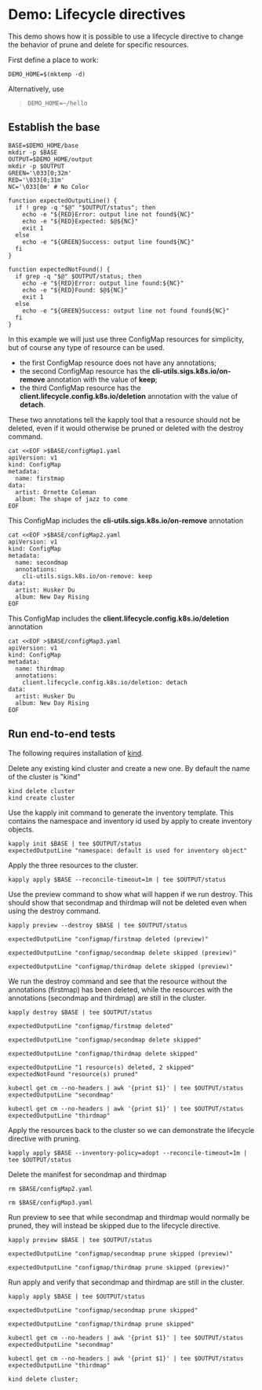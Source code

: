 [kind]: https://github.com/kubernetes-sigs/kind

# Demo: Lifecycle directives

This demo shows how it is possible to use a lifecycle directive to 
change the behavior of prune and delete for specific resources.

First define a place to work:

<!-- @makeWorkplace @testE2EAgainstLatestRelease -->
```
DEMO_HOME=$(mktemp -d)
```

Alternatively, use

> ```
> DEMO_HOME=~/hello
> ```

## Establish the base

<!-- @createBase @testE2EAgainstLatestRelease -->
```
BASE=$DEMO_HOME/base
mkdir -p $BASE
OUTPUT=$DEMO_HOME/output
mkdir -p $OUTPUT
GREEN='\033[0;32m'
RED='\033[0;31m'
NC='\033[0m' # No Color

function expectedOutputLine() {
  if ! grep -q "$@" "$OUTPUT/status"; then
    echo -e "${RED}Error: output line not found${NC}"
    echo -e "${RED}Expected: $@${NC}"
    exit 1
  else
    echo -e "${GREEN}Success: output line found${NC}"
  fi
}

function expectedNotFound() {
  if grep -q "$@" $OUTPUT/status; then
    echo -e "${RED}Error: output line found:${NC}"
    echo -e "${RED}Found: $@${NC}"
    exit 1
  else
    echo -e "${GREEN}Success: output line not found found${NC}"
  fi
}
```

In this example we will just use three ConfigMap resources for simplicity, but
of course any type of resource can be used.

- the first ConfigMap resource does not have any annotations;
- the second ConfigMap resource has the **cli-utils.sigs.k8s.io/on-remove** annotation with the value of **keep**;
- the third ConfigMap resource has the **client.lifecycle.config.k8s.io/deletion** annotation with the value of **detach**.

These two annotations tell the kapply tool that a resource should not be deleted, even
if it would otherwise be pruned or deleted with the destroy command.

<!-- @createFirstCM @testE2EAgainstLatestRelease-->
```
cat <<EOF >$BASE/configMap1.yaml
apiVersion: v1
kind: ConfigMap
metadata:
  name: firstmap
data:
  artist: Ornette Coleman
  album: The shape of jazz to come
EOF
```

This ConfigMap includes the **cli-utils.sigs.k8s.io/on-remove** annotation

<!-- @createSecondCM @testE2EAgainstLatestRelease-->
```
cat <<EOF >$BASE/configMap2.yaml
apiVersion: v1
kind: ConfigMap
metadata:
  name: secondmap
  annotations:
    cli-utils.sigs.k8s.io/on-remove: keep
data:
  artist: Husker Du
  album: New Day Rising
EOF
```


This ConfigMap includes the **client.lifecycle.config.k8s.io/deletion** annotation

<!-- @createSecondCM @testE2EAgainstLatestRelease-->
```
cat <<EOF >$BASE/configMap3.yaml
apiVersion: v1
kind: ConfigMap
metadata:
  name: thirdmap
  annotations:
    client.lifecycle.config.k8s.io/deletion: detach
data:
  artist: Husker Du
  album: New Day Rising
EOF
```

## Run end-to-end tests

The following requires installation of [kind].

Delete any existing kind cluster and create a new one. By default the name of the cluster is "kind"
<!-- @deleteAndCreateKindCluster @testE2EAgainstLatestRelease -->
```
kind delete cluster
kind create cluster
```

Use the kapply init command to generate the inventory template. This contains
the namespace and inventory id used by apply to create inventory objects. 
<!-- @createInventoryTemplate @testE2EAgainstLatestRelease-->
```
kapply init $BASE | tee $OUTPUT/status
expectedOutputLine "namespace: default is used for inventory object"

```

Apply the three resources to the cluster.
<!-- @runApply @testE2EAgainstLatestRelease -->
```
kapply apply $BASE --reconcile-timeout=1m | tee $OUTPUT/status
```

Use the preview command to show what will happen if we run destroy. This should
show that secondmap and thirdmap will not be deleted even when using the destroy
command.
<!-- @runDestroyPreview @testE2EAgainstLatestRelease -->
```
kapply preview --destroy $BASE | tee $OUTPUT/status

expectedOutputLine "configmap/firstmap deleted (preview)"

expectedOutputLine "configmap/secondmap delete skipped (preview)"

expectedOutputLine "configmap/thirdmap delete skipped (preview)"
```

We run the destroy command and see that the resource without the annotations (firstmap)
has been deleted, while the resources with the annotations (secondmap and thirdmap)  are still in the
cluster.
<!-- @runDestroy @testE2EAgainstLatestRelease -->
```
kapply destroy $BASE | tee $OUTPUT/status

expectedOutputLine "configmap/firstmap deleted"

expectedOutputLine "configmap/secondmap delete skipped"

expectedOutputLine "configmap/thirdmap delete skipped"

expectedOutputLine "1 resource(s) deleted, 2 skipped"
expectedNotFound "resource(s) pruned"

kubectl get cm --no-headers | awk '{print $1}' | tee $OUTPUT/status
expectedOutputLine "secondmap"

kubectl get cm --no-headers | awk '{print $1}' | tee $OUTPUT/status
expectedOutputLine "thirdmap"
```

Apply the resources back to the cluster so we can demonstrate the lifecycle
directive with pruning.
<!-- @runApplyAgain @testE2EAgainstLatestRelease -->
```
kapply apply $BASE --inventory-policy=adopt --reconcile-timeout=1m | tee $OUTPUT/status
```

Delete the manifest for secondmap and thirdmap
<!-- @runDeleteManifest @testE2EAgainstLatestRelease -->
```
rm $BASE/configMap2.yaml

rm $BASE/configMap3.yaml
```

Run preview to see that while secondmap and thirdmap would normally be pruned, they
will instead be skipped due to the lifecycle directive.
<!-- @runPreviewForPrune @testE2EAgainstLatestRelease -->
```
kapply preview $BASE | tee $OUTPUT/status

expectedOutputLine "configmap/secondmap prune skipped (preview)"

expectedOutputLine "configmap/thirdmap prune skipped (preview)"
```

Run apply and verify that secondmap and thirdmap are still in the cluster.
<!-- @runApplyToPrune @testE2EAgainstLatestRelease -->
```
kapply apply $BASE | tee $OUTPUT/status

expectedOutputLine "configmap/secondmap prune skipped"

expectedOutputLine "configmap/thirdmap prune skipped"

kubectl get cm --no-headers | awk '{print $1}' | tee $OUTPUT/status
expectedOutputLine "secondmap"

kubectl get cm --no-headers | awk '{print $1}' | tee $OUTPUT/status
expectedOutputLine "thirdmap"

kind delete cluster;
```
